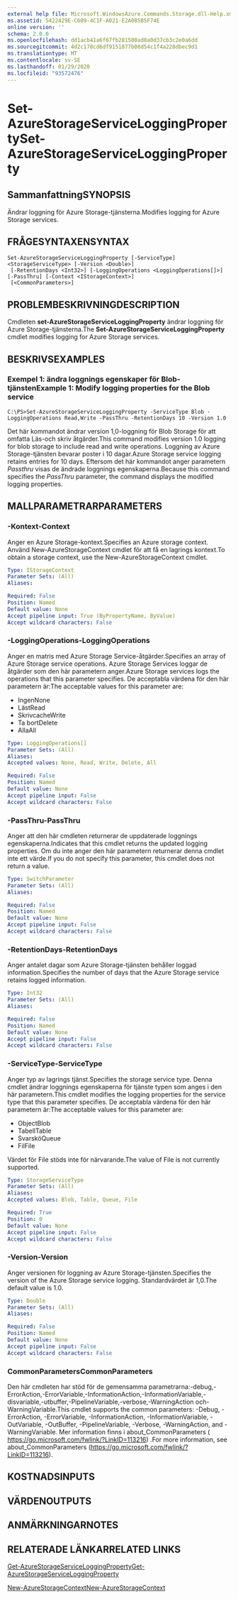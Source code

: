 ```yaml
---
external help file: Microsoft.WindowsAzure.Commands.Storage.dll-Help.xml
ms.assetid: 5422429E-C609-4C1F-A021-E2A085B5F74E
online version: ''
schema: 2.0.0
ms.openlocfilehash: dd1acb41a6f67fb281500ad8a0d37cb3c2e0a6dd
ms.sourcegitcommit: 4d2c178cd6df9151877b08d54c1f4a228dbec9d1
ms.translationtype: MT
ms.contentlocale: sv-SE
ms.lasthandoff: 01/29/2020
ms.locfileid: "93572476"
---
```

# <span data-ttu-id="d859c-101">Set-AzureStorageServiceLoggingProperty</span><span class="sxs-lookup"><span data-stu-id="d859c-101">Set-AzureStorageServiceLoggingProperty</span></span>

## <span data-ttu-id="d859c-102">Sammanfattning</span><span class="sxs-lookup"><span data-stu-id="d859c-102">SYNOPSIS</span></span>
<span data-ttu-id="d859c-103">Ändrar loggning för Azure Storage-tjänsterna.</span><span class="sxs-lookup"><span data-stu-id="d859c-103">Modifies logging for Azure Storage services.</span></span>

## <span data-ttu-id="d859c-104">FRÅGESYNTAXEN</span><span class="sxs-lookup"><span data-stu-id="d859c-104">SYNTAX</span></span>

```
Set-AzureStorageServiceLoggingProperty [-ServiceType] <StorageServiceType> [-Version <Double>]
 [-RetentionDays <Int32>] [-LoggingOperations <LoggingOperations[]>] [-PassThru] [-Context <IStorageContext>]
 [<CommonParameters>]
```

## <span data-ttu-id="d859c-105">PROBLEMBESKRIVNING</span><span class="sxs-lookup"><span data-stu-id="d859c-105">DESCRIPTION</span></span>
<span data-ttu-id="d859c-106">Cmdleten **set-AzureStorageServiceLoggingProperty** ändrar loggning för Azure Storage-tjänsterna.</span><span class="sxs-lookup"><span data-stu-id="d859c-106">The **Set-AzureStorageServiceLoggingProperty** cmdlet modifies logging for Azure Storage services.</span></span>

## <span data-ttu-id="d859c-107">BESKRIVS</span><span class="sxs-lookup"><span data-stu-id="d859c-107">EXAMPLES</span></span>

### <span data-ttu-id="d859c-108">Exempel 1: ändra loggnings egenskaper för Blob-tjänsten</span><span class="sxs-lookup"><span data-stu-id="d859c-108">Example 1: Modify logging properties for the Blob service</span></span>
```
C:\PS>Set-AzureStorageServiceLoggingProperty -ServiceType Blob -LoggingOperations Read,Write -PassThru -RetentionDays 10 -Version 1.0
```

<span data-ttu-id="d859c-109">Det här kommandot ändrar version 1,0-loggning för Blob Storage för att omfatta Läs-och skriv åtgärder.</span><span class="sxs-lookup"><span data-stu-id="d859c-109">This command modifies version 1.0 logging for blob storage to include read and write operations.</span></span>
<span data-ttu-id="d859c-110">Loggning av Azure Storage-tjänsten bevarar poster i 10 dagar.</span><span class="sxs-lookup"><span data-stu-id="d859c-110">Azure Storage service logging retains entries for 10 days.</span></span>
<span data-ttu-id="d859c-111">Eftersom det här kommandot anger parametern *Passthru* visas de ändrade loggnings egenskaperna.</span><span class="sxs-lookup"><span data-stu-id="d859c-111">Because this command specifies the *PassThru* parameter, the command displays the modified logging properties.</span></span>

## <span data-ttu-id="d859c-112">MALLPARAMETRAR</span><span class="sxs-lookup"><span data-stu-id="d859c-112">PARAMETERS</span></span>

### <span data-ttu-id="d859c-113">-Kontext</span><span class="sxs-lookup"><span data-stu-id="d859c-113">-Context</span></span>
<span data-ttu-id="d859c-114">Anger en Azure Storage-kontext.</span><span class="sxs-lookup"><span data-stu-id="d859c-114">Specifies an Azure storage context.</span></span>
<span data-ttu-id="d859c-115">Använd New-AzureStorageContext cmdlet för att få en lagrings kontext.</span><span class="sxs-lookup"><span data-stu-id="d859c-115">To obtain a storage context, use the New-AzureStorageContext cmdlet.</span></span>

```yaml
Type: IStorageContext
Parameter Sets: (All)
Aliases: 

Required: False
Position: Named
Default value: None
Accept pipeline input: True (ByPropertyName, ByValue)
Accept wildcard characters: False
```

### <span data-ttu-id="d859c-116">-LoggingOperations</span><span class="sxs-lookup"><span data-stu-id="d859c-116">-LoggingOperations</span></span>
<span data-ttu-id="d859c-117">Anger en matris med Azure Storage Service-åtgärder.</span><span class="sxs-lookup"><span data-stu-id="d859c-117">Specifies an array of Azure Storage service operations.</span></span>
<span data-ttu-id="d859c-118">Azure Storage Services loggar de åtgärder som den här parametern anger.</span><span class="sxs-lookup"><span data-stu-id="d859c-118">Azure Storage services logs the operations that this parameter specifies.</span></span>
<span data-ttu-id="d859c-119">De acceptabla värdena för den här parametern är:</span><span class="sxs-lookup"><span data-stu-id="d859c-119">The acceptable values for this parameter are:</span></span>

- <span data-ttu-id="d859c-120">Ingen</span><span class="sxs-lookup"><span data-stu-id="d859c-120">None</span></span>
- <span data-ttu-id="d859c-121">Läst</span><span class="sxs-lookup"><span data-stu-id="d859c-121">Read</span></span>
- <span data-ttu-id="d859c-122">Skrivcache</span><span class="sxs-lookup"><span data-stu-id="d859c-122">Write</span></span>
- <span data-ttu-id="d859c-123">Ta bort</span><span class="sxs-lookup"><span data-stu-id="d859c-123">Delete</span></span>
- <span data-ttu-id="d859c-124">Alla</span><span class="sxs-lookup"><span data-stu-id="d859c-124">All</span></span>

```yaml
Type: LoggingOperations[]
Parameter Sets: (All)
Aliases: 
Accepted values: None, Read, Write, Delete, All

Required: False
Position: Named
Default value: None
Accept pipeline input: False
Accept wildcard characters: False
```

### <span data-ttu-id="d859c-125">-PassThru</span><span class="sxs-lookup"><span data-stu-id="d859c-125">-PassThru</span></span>
<span data-ttu-id="d859c-126">Anger att den här cmdleten returnerar de uppdaterade loggnings egenskaperna.</span><span class="sxs-lookup"><span data-stu-id="d859c-126">Indicates that this cmdlet returns the updated logging properties.</span></span>
<span data-ttu-id="d859c-127">Om du inte anger den här parametern returnerar denna cmdlet inte ett värde.</span><span class="sxs-lookup"><span data-stu-id="d859c-127">If you do not specify this parameter, this cmdlet does not return a value.</span></span>

```yaml
Type: SwitchParameter
Parameter Sets: (All)
Aliases: 

Required: False
Position: Named
Default value: None
Accept pipeline input: False
Accept wildcard characters: False
```

### <span data-ttu-id="d859c-128">-RetentionDays</span><span class="sxs-lookup"><span data-stu-id="d859c-128">-RetentionDays</span></span>
<span data-ttu-id="d859c-129">Anger antalet dagar som Azure Storage-tjänsten behåller loggad information.</span><span class="sxs-lookup"><span data-stu-id="d859c-129">Specifies the number of days that the Azure Storage service retains logged information.</span></span>

```yaml
Type: Int32
Parameter Sets: (All)
Aliases: 

Required: False
Position: Named
Default value: None
Accept pipeline input: False
Accept wildcard characters: False
```

### <span data-ttu-id="d859c-130">-ServiceType</span><span class="sxs-lookup"><span data-stu-id="d859c-130">-ServiceType</span></span>
<span data-ttu-id="d859c-131">Anger typ av lagrings tjänst.</span><span class="sxs-lookup"><span data-stu-id="d859c-131">Specifies the storage service type.</span></span>
<span data-ttu-id="d859c-132">Denna cmdlet ändrar loggnings egenskaperna för tjänste typen som anges i den här parametern.</span><span class="sxs-lookup"><span data-stu-id="d859c-132">This cmdlet modifies the logging properties for the service type that this parameter specifies.</span></span>
<span data-ttu-id="d859c-133">De acceptabla värdena för den här parametern är:</span><span class="sxs-lookup"><span data-stu-id="d859c-133">The acceptable values for this parameter are:</span></span>

- <span data-ttu-id="d859c-134">Object</span><span class="sxs-lookup"><span data-stu-id="d859c-134">Blob</span></span> 
- <span data-ttu-id="d859c-135">Tabell</span><span class="sxs-lookup"><span data-stu-id="d859c-135">Table</span></span>
- <span data-ttu-id="d859c-136">Svarskö</span><span class="sxs-lookup"><span data-stu-id="d859c-136">Queue</span></span>
- <span data-ttu-id="d859c-137">Fil</span><span class="sxs-lookup"><span data-stu-id="d859c-137">File</span></span>

<span data-ttu-id="d859c-138">Värdet för File stöds inte för närvarande.</span><span class="sxs-lookup"><span data-stu-id="d859c-138">The value of File is not currently supported.</span></span>

```yaml
Type: StorageServiceType
Parameter Sets: (All)
Aliases: 
Accepted values: Blob, Table, Queue, File

Required: True
Position: 0
Default value: None
Accept pipeline input: False
Accept wildcard characters: False
```

### <span data-ttu-id="d859c-139">-Version</span><span class="sxs-lookup"><span data-stu-id="d859c-139">-Version</span></span>
<span data-ttu-id="d859c-140">Anger versionen för loggning av Azure Storage-tjänsten.</span><span class="sxs-lookup"><span data-stu-id="d859c-140">Specifies the version of the Azure Storage service logging.</span></span>
<span data-ttu-id="d859c-141">Standardvärdet är 1,0.</span><span class="sxs-lookup"><span data-stu-id="d859c-141">The default value is 1.0.</span></span>

```yaml
Type: Double
Parameter Sets: (All)
Aliases: 

Required: False
Position: Named
Default value: None
Accept pipeline input: False
Accept wildcard characters: False
```

### <span data-ttu-id="d859c-142">CommonParameters</span><span class="sxs-lookup"><span data-stu-id="d859c-142">CommonParameters</span></span>
<span data-ttu-id="d859c-143">Den här cmdleten har stöd för de gemensamma parametrarna:-debug,-ErrorAction,-ErrorVariable,-InformationAction,-InformationVariable,-disvariable,-utbuffer,-PipelineVariable,-verbose,-WarningAction och-WarningVariable.</span><span class="sxs-lookup"><span data-stu-id="d859c-143">This cmdlet supports the common parameters: -Debug, -ErrorAction, -ErrorVariable, -InformationAction, -InformationVariable, -OutVariable, -OutBuffer, -PipelineVariable, -Verbose, -WarningAction, and -WarningVariable.</span></span> <span data-ttu-id="d859c-144">Mer information finns i about_CommonParameters ( https://go.microsoft.com/fwlink/?LinkID=113216) .</span><span class="sxs-lookup"><span data-stu-id="d859c-144">For more information, see about_CommonParameters (https://go.microsoft.com/fwlink/?LinkID=113216).</span></span>

## <span data-ttu-id="d859c-145">KOSTNADS</span><span class="sxs-lookup"><span data-stu-id="d859c-145">INPUTS</span></span>

## <span data-ttu-id="d859c-146">VÄRDEN</span><span class="sxs-lookup"><span data-stu-id="d859c-146">OUTPUTS</span></span>

## <span data-ttu-id="d859c-147">ANMÄRKNINGAR</span><span class="sxs-lookup"><span data-stu-id="d859c-147">NOTES</span></span>

## <span data-ttu-id="d859c-148">RELATERADE LÄNKAR</span><span class="sxs-lookup"><span data-stu-id="d859c-148">RELATED LINKS</span></span>

[<span data-ttu-id="d859c-149">Get-AzureStorageServiceLoggingProperty</span><span class="sxs-lookup"><span data-stu-id="d859c-149">Get-AzureStorageServiceLoggingProperty</span></span>](./Get-AzureStorageServiceLoggingProperty.md)

[<span data-ttu-id="d859c-150">New-AzureStorageContext</span><span class="sxs-lookup"><span data-stu-id="d859c-150">New-AzureStorageContext</span></span>](./New-AzureStorageContext.md)


